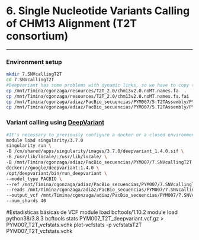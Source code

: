 # 6. Single Nucleotide Variants Calling of CHM13 Alignment (T2T consortium)
***

### Environment setup
```bash
mkdir 7.SNVcallingT2T
cd 7.SNVcallingT2T
#Deepvariant has some problems with dynamic links, so we have to copy the files directly to the folder 
cp /mnt/Timina/cgonzaga/resources/T2T_2.0/chm13v2.0.noMT.names.fa  . 
cp /mnt/Timina/cgonzaga/resources/T2T_2.0/chm13v2.0.noMT.names.fa.fai .
cp /mnt/Timina/cgonzaga/adiaz/PacBio_secuencias/PYM007/5.T2TAssembly/PYM007.T2T.pbmm2.bam .
cp /mnt/Timina/cgonzaga/adiaz/PacBio_secuencias/PYM007/5.T2TAssembly/PYM007.T2T.pbmm2.bam.bai . 
```
### Variant calling using [DeepVariant](https://github.com/google/deepvariant)
```bash
#It's necessary to previously configure a docker or a closed environment, for more information check out DeepVariant documentation 
module load singularity/3.7.0
singularity run \
-B /cm/shared/apps/singularity/images/3.7.0/deepvariant_1.4.0.sif \
-B /usr/lib/locale/:/usr/lib/locale/ \
-B /mnt/Timina/cgonzaga/adiaz/PacBio_secuencias/PYM007/7.SNVcallingT2T \
docker://google/deepvariant:1.4.0 \
/opt/deepvariant/bin/run_deepvariant \
--model_type PACBIO \
--ref /mnt/Timina/cgonzaga/adiaz/PacBio_secuencias/PYM007/7.SNVcallingT2T/chm13v2.0.noMT.names.fa \
--reads /mnt/Timina/cgonzaga/adiaz/PacBio_secuencias/PYM007/7.SNVcallingT2T/PYM007.T2T.pbmm2.bam \
--output_vcf /mnt/Timina/cgonzaga/adiaz/PacBio_secuencias/PYM007/7.SNVcallingT2T/PYM007_T2T_deepvariant.vcf.gz \
--num_shards 40
```

#Estadísticas básicas de VCF 
module load bcftools/1.10.2
module load python38/3.8.3
bcftools stats PYM007_T2T_deepvariant.vcf.gz > PYM007_T2T_vcfstats.vchk
plot-vcfstats -p vcfstatsT2T PYM007_T2T_vcfstats.vchk
